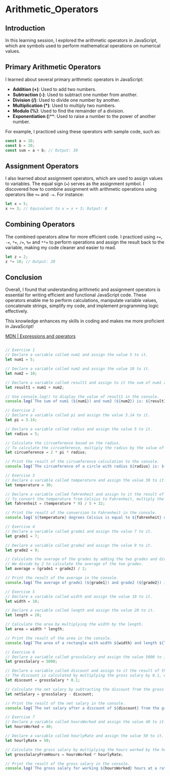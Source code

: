 # Arithmetic_Operators

## Introduction
In this learning session, I explored the arithmetic operators in JavaScript, which are symbols used to perform mathematical operations on numerical values.

## Primary Arithmetic Operators
I learned about several primary arithmetic operators in JavaScript:

- **Addition (+)**: Used to add two numbers.
- **Subtraction (-)**: Used to subtract one number from another.
- **Division (/)**: Used to divide one number by another.
- **Multiplication (*)**: Used to multiply two numbers.
- **Modulo (%)**: Used to find the remainder of a division.
- **Exponentiation (**)**: Used to raise a number to the power of another number.

For example, I practiced using these operators with sample code, such as:

```javascript
const a = 10;
const b = 20;
const sum = a + b; // Output: 30
```

## Assignment Operators
I also learned about assignment operators, which are used to assign values to variables. The equal sign (`=`) serves as the assignment symbol. I discovered how to combine assignment with arithmetic operations using operators like `+=` and `-=`. For instance:

```javascript
let x = 5;
x += 3; // Equivalent to x = x + 3; Output: 8
```

## Combining Operators
The combined operators allow for more efficient code. I practiced using `+=`, `-=`, `*=`, `/=`, `%=` and `**=` to perform operations and assign the result back to the variable, making my code cleaner and easier to read.

```javascript
let z = 2;
z *= 10; // Output: 20
```

## Conclusion
Overall, I found that understanding arithmetic and assignment operators is essential for writing efficient and functional JavaScript code. These operators enable me to perform calculations, manipulate variable values, concatenate strings, simplify my code, and implement programming logic effectively. 

This knowledge enhances my skills in coding and makes me more proficient in JavaScript!

[MDN | Expressions and operators](https://developer.mozilla.org/en-US/docs/Web/JavaScript/Guide/Expressions_and_operators)

```javascript

// Exercise 1
// Declare a variable called num1 and assign the value 5 to it.
let num1 = 5;

// Declare a variable called num2 and assign the value 10 to it.
let num2 = 10;

// Declare a variable called result1 and assign to it the sum of num1 and num2.
let result1 = num1 + num2;

// Use console.log() to display the value of result1 in the console.
console.log(`The sum of num1 (${num1}) and num2 (${num2}) is: ${result1}.`);

// Exercise 2
// Declare a variable called pi and assign the value 3.14 to it.
let pi = 3.14;

// Declare a variable called radius and assign the value 5 to it.
let radius = 5;

// Calculate the circumference based on the radius.
// To calculate the circumference, multiply the radius by the value of pi and by two.
let circumference = 2 * pi * radius;

// Print the result of the circumference calculation to the console.
console.log(`The circumference of a circle with radius ${radius} is: ${circumference}.`);

// Exercise 3
// Declare a variable called temperature and assign the value 30 to it.
let temperature = 30;

// Declare a variable called fahrenheit and assign to it the result of converting the temperature to Fahrenheit.
// To convert the temperature from Celsius to Fahrenheit, multiply the temperature by 9, divide the result by 5, and add 32.
let fahrenheit = (temperature * 9) / 5 + 32;

// Print the result of the conversion to Fahrenheit in the console.
console.log(`${temperature} degrees Celsius is equal to ${fahrenheit} degrees Fahrenheit.`);

// Exercise 4
// Declare a variable called grade1 and assign the value 7 to it.
let grade1 = 7;

// Declare a variable called grade2 and assign the value 9 to it.
let grade2 = 9;

// Calculate the average of the grades by adding the two grades and dividing the result by 2.
// We divide by 2 to calculate the average of the two grades.
let average = (grade1 + grade2) / 2;

// Print the result of the average in the console.
console.log(`The average of grade1 (${grade1}) and grade2 (${grade2}) is: ${average}.`);

// Exercise 5
// Declare a variable called width and assign the value 10 to it.
let width = 10;

// Declare a variable called length and assign the value 20 to it.
let length = 20;

// Calculate the area by multiplying the width by the length.
let area = width * length;

// Print the result of the area in the console.
console.log(`The area of a rectangle with width ${width} and length ${length} is: ${area}.`);

// Exercise 6
// Declare a variable called grossSalary and assign the value 5000 to it.
let grossSalary = 5000;

// Declare a variable called discount and assign to it the result of the discount calculation.
// The discount is calculated by multiplying the gross salary by 0.1, which represents 10%.
let discount = grossSalary * 0.1;

// Calculate the net salary by subtracting the discount from the gross salary.
let netSalary = grossSalary - discount;

// Print the result of the net salary in the console.
console.log(`The net salary after a discount of ${discount} from the gross salary of ${grossSalary} is: ${netSalary}.`);

// Exercise 7
// Declare a variable called hoursWorked and assign the value 40 to it.
let hoursWorked = 40;

// Declare a variable called hourlyRate and assign the value 50 to it.
let hourlyRate = 50;

// Calculate the gross salary by multiplying the hours worked by the hourly rate.
let grossSalaryFromHours = hoursWorked * hourlyRate;

// Print the result of the gross salary in the console.
console.log(`The gross salary for working ${hoursWorked} hours at a rate of ${hourlyRate} per hour is: ${grossSalaryFromHours}.`);


```
